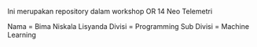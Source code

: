 Ini merupakan repository dalam workshop OR 14 Neo Telemetri

Nama = Bima Niskala Lisyanda
Divisi  = Programming
Sub Divisi = Machine Learning